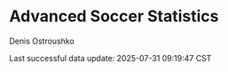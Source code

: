 # Advanced Soccer Statistics
Denis Ostroushko

<!-- gfm -->

Last successful data update: 2025-07-31 09:19:47 CST
